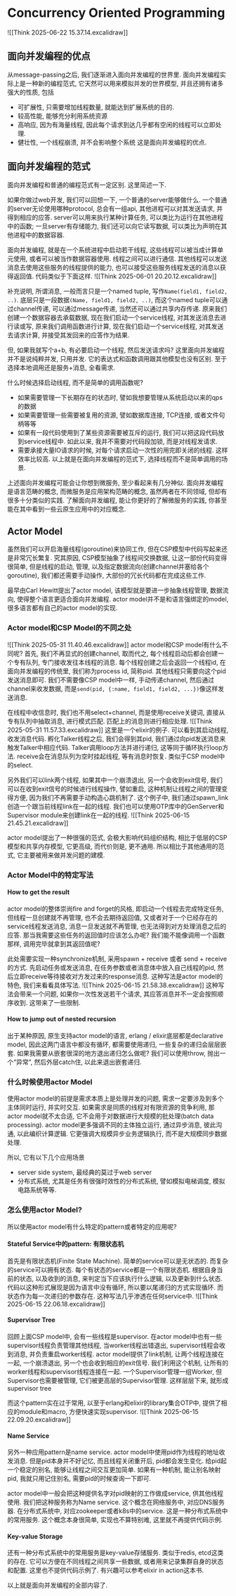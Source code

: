 # Concurrency Oriented Programming

![[Think 2025-06-22 15.37.14.excalidraw]]

## 面向并发编程的优点

从message-passing之后, 我们逐渐进入面向并发编程的世界里.
面向并发编程实际上是一种新的编程范式, 它天然可以用来模拟并发的世界模型, 并且还拥有诸多强大的性质, 包括

- 可扩展性, 只需要增加线程数量, 就能达到扩展系统的目的.
- 较高性能, 能够充分利用系统资源
- 高响应, 因为有海量线程, 因此每个请求到达几乎都有空闲的线程可以立即处理.
- 健壮性, 一个线程崩溃, 并不会影响整个系统
这是面向并发编程的优点.

## 面向并发编程的范式

面向并发编程和普通的编程范式有一定区别. 这里简述一下.

如果你做过web开发, 我们可以回想一下, 一个普通的server能够做什么. 一个普通的server无论使用哪种protocol, 总会有一组api, 其他进程可以对其发送请求, 并得到相应的应答. server可以用来执行某种计算任务, 可以类比为运行在其他进程中的函数; 一旦server有存储能力, 我们还可以向它读写数据, 可以类比为声明在其他进程中的数据容器.

面向并发编程, 就是在一个系统进程中启动若干线程, 这些线程可以被当成计算单元使用, 或者可以被当作数据容器使用. 线程之间可以进行通信. 其他线程可以发送消息去使用这些服务的线程提供的能力, 也可以接受这些服务线程发送的消息以获得返回值. 代码类似于下面这样.
![[Think 2025-06-01 20.20.12.excalidraw]]

补充说明, 所谓消息, 一般而言只是一个named tuple, 写作`Name(field1, field2, ..)`. 底层只是一段数据`(Name, field1, field2, ..)`, 而这个named tuple可以通过channel传递, 可以通过message传递, 当然还可以通过共享内存传递.
原来我们创建一个数据容器去承载数据, 现在我们启动一个service线程, 对其发送消息去进行读或写, 原来我们调用函数进行计算, 现在我们启动一个service线程, 对其发送去请求计算, 并接受其发回来的应答作为结果.

但, 如果我就写个a+b, 有必要启动一个线程, 然后发送请求吗? 这里面向并发编程并不是说纯粹并发, 只用并发. 它的表达式和函数调用跟其他模型也没有区别. 至于选择本地调用还是服务+消息, 全看需求.

什么时候选择启动线程, 而不是简单的调用函数呢?

- 如果需要管理一下长期存在的状态时, 譬如我想要管理从系统启动以来的qps的数据
- 如果需要管理一些需要被复用的资源, 譬如数据库连接, TCP连接, 或者文件句柄等等
- 如果有一段代码使用到了某些资源需要被互斥的运行, 我们可以把这段代码放到service线程中. 如此以来, 我并不需要对代码段加锁, 而是对线程发请求.
- 需要承接大量IO请求的时候, 对每个请求启动一次性的用完即关闭的线程. 这样效率比较高.
以上就是在面向并发编程的范式下, 选择线程而不是简单调用的场景.

上述面向并发编程可能会让你想到微服务, 至少看起来有几分神似. 面向并发编程是语言范畴的概念, 而微服务是应用架构范畴的概念, 虽然两者在不同领域, 但却有很多十分类似的实践. 了解面向并发编程, 能让你更好的了解微服务的实践, 你甚至能在其中看到一些云原生应用中的对应概念.

## Actor Model

虽然我们可以开启海量线程(goroutine)来协同工作, 但在CSP模型中代码写起来还是非常冗长繁复. 究其原因, CSP模型抽象了线程间交换数据, 让这一部份代码变得很简单, 但是线程的启动, 管理, 以及指定数据流向(创建channel并塞给各个goroutine), 我们都还需要手动操作, 大部份的冗长代码都在完成这些工作.

最早由Carl Hewitt提出了actor model, 该模型就是要进一步抽象线程管理, 数据流向, 使得整个语言更适合面向并发编程. actor model并不是和语言强绑定的model, 很多语言都有自己的actor model的实现.

### Actor model和CSP Model的不同之处

![[Think 2025-05-31 11.40.46.excalidraw]]
actor model和CSP model有什么不同呢?
首先, 我们不再显式的创建channel, 取而代之, 每个线程启动后都会创建一个专有队列, 专门接收发往本线程的消息. 每个线程创建之后会返回一个线程id, 在面向并发编程的传统里, 我们称为process id, 简称pid. 其他线程只需要向这个pid发送消息即可. 我们不需要像CSP model中一样, 手动传递channel, 然后通过channel来收发数据, 而是`send(pid, {:name, field1, field2, ...})`像这样发送消息.

在线程中收信息时, 我们也不用select+channel, 而是使用receive关键词, 直接从专有队列中抽取消息, 进行模式匹配. 匹配上的消息则进行相应处理.
![[Think 2025-05-31 11.57.33.excalidraw]]
这里是一个elixir的例子. 可以看到其启动线程, 收发消息代码.  孵化Talker线程之后, 我们会得到其pid, 我们通过向pid发送消息来触发Talker中相应代码. Talker调用loop方法并进行递归, 这等同于循环执行loop方法. receive会在消息队列为空时挂起线程, 等有消息时恢复. 类似于CSP model中的select.

另外我们可以link两个线程, 如果其中一个崩溃退出, 另一个会收到exit信号, 我们可以在收到exit信号的时候进行线程操作, 譬如重启, 这种机制让线程之间的管理变得方便, 因为我们不再需要手动构造心跳机制了. 这个例子中, 我们通过spawn_link创造一个跟当前线程link在一起的线程. 我们也可以使用OTP库中的GenServer和Supervisor module来创建link在一起的线程.
![[Think 2025-06-15 21.45.21.excalidraw]]

 actor model提出了一种很强的范式, 会极大影响代码组织结构, 相比于低层的CSP模型和共享内存模型, 它更高级, 而代价则是, 更不通用. 所以相比于其他通用的范式, 它主要被用来做并发问题的建模.

### Actor Model中的特定写法

#### How to get the result

actor model的整体崇尚fire and forget的风格, 即启动一个线程去完成特定任务, 但线程一旦创建就不再管理, 也不会去期待返回值, 又或者对于一个已经存在的service线程发送消息, 消息一旦发送就不再管理, 也无法得到对方处理消息之后的应答. 那当我需要这些任务的返回值时应该怎么办呢? 我们能不能像调用一个函数那样, 调用完毕就拿到其返回值呢?

此处需要实现一种synchronize机制, 采用spawn + receive 或者 send + receive的方式. 先启动任务或发送消息, 在任务参数或者消息体中放入自己线程的pid, 然后立即receive等待接收对方发过来的response消息. 这种写法是actor model的特色, 我们来看看具体写法.
![[Think 2025-06-15 21.58.38.excalidraw]]
这种写法会带来一个问题, 如果你一次性发送若干个请求, 其应答消息并不一定会按照顺序收到. 这带来了一些限制.

#### How to jump out of nested recursion

出于某种原因, 原生支持actor model的语言, erlang / elixir底层都是declarative model, 因此这两门语言中都没有循环, 都需要使用递归, 一些复杂的递归会层层嵌套. 如果我需要从嵌套很深的地方退出递归怎么做呢? 我们可以使用throw, 抛出一个“异常”, 然后外层catch住, 以此来退出嵌套递归.

### 什么时候使用actor Model

使用actor model的前提是需求本质上是处理并发的问题, 需求一定要涉及到多个主体同时运行, 并实时交互.
如果需求是同质的线程对有限资源的竞争利用, 那actor model就不太合适, 它不会用于对数据进行大规模的批处理(batch data processing).
actor model更多强调不同的主体独立运行, 通过异步消息, 彼此沟通, 以此编织计算逻辑. 它更强调大规模异步业务逻辑执行, 而不是大规模同步数据处理.

所以, 它有以下几个应用场景

- server side system, 最经典的莫过于web server
- 分布式系统, 尤其是任务有很强时效性的分布式系统, 譬如模拟电梯调度, 模拟电路系统等等.

### 怎么使用actor Model?

所以使用actor model有什么特定的pattern或者特定的应用呢?

#### Stateful Service中的pattern: 有限状态机

首先是有限状态机(Finite State Machine).
简单的service可以是无状态的. 而复杂的service可以拥有状态. 每个有状态的service都是一个有限状态机. 根据自身当前的状态, 以及收到的消息, 来判定当下应该执行什么逻辑, 以及更新到什么状态. 代码以这种形式展现是因为语言中没有循环, 所以要以尾递归的方式实现循环. 而状态作为每一次递归的参数存在. 这种写法几乎渗透在任何service中.
![[Think 2025-06-15 22.06.18.excalidraw]]

#### Supervisor Tree

回顾上面CSP model中, 会有一些线程是supervisor. 在actor model中也有一些supervisor线程负责管理其他线程, 当worker线程出错退出, supervisor线程会收到消息, 并负责重启worker线程. actor model提供了link机制, 让两个线程连接在一起, 一个崩溃退出, 另一个也会收到相应的exit信号. 我们利用这个机制, 让所有的worker线程和supervisor线程连接在一起. 一个Supervisor管理一组Worker, 但Supervisor也需要被管理, 它们被更高层的Supervisor管理. 这样层层下来, 就形成supervisor tree

而这个pattern实在过于常用, 以至于erlang和elixir的library集合OTP中, 提供了相应的module和macro, 方便快速实现supervisor.
![[Think 2025-06-15 22.09.20.excalidraw]]

#### Name Service

另外一种应用pattern是name service.
actor model中使用pid作为线程的地址收发消息. 但是pid本身并不好记忆, 而且线程关闭重开后, pid都会发生变化. 给pid起一个稳定的别名, 能够让线程之间交互更加简单.
如果有一种机制, 能让别名映射pid, 我就只用记住别名, 需要pid的时候查询一下即可.

actor model中一般会把这种提供名字对pid映射的工作做成service, 供其他线程使用. 我们把这种服务称为Name service.
这个概念在网络服务中, 对应DNS服务器. 在分布式系统中, 对应zookeeper或者k8s中的service. 这是一种分布式系统中的常用服务.
这个概念本身很简单, 实现也不算特别难, 这里就不再提供代码示例.

#### Key-value Storage

还有一种分布式系统中的常用服务是key-value存储服务. 类似于redis, etcd这类的存在. 它可以方便在不同线程之间共享一些数据, 或者用来记录集群自身的状态和配置.
这里也不提供代码示例了. 有兴趣可以参考elixir in action这本书.

以上就是面向并发编程的全部内容了.
